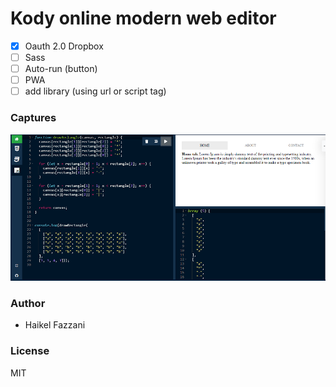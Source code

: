 # Kody online modern web editor

- [x] Oauth 2.0 Dropbox
- [ ] Sass
- [ ] Auto-run (button)
- [ ] PWA
- [ ] add library (using url or script tag)

### Captures
![](/src/img/editor.png)

### Author
- Haikel Fazzani

### License
MIT
